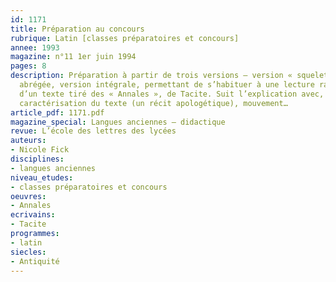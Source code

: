 ```yaml
---
id: 1171
title: Préparation au concours
rubrique: Latin [classes préparatoires et concours]
annee: 1993
magazine: n°11 1er juin 1994
pages: 8
description: Préparation à partir de trois versions – version « squelette », version
  abrégée, version intégrale, permettant de s’habituer à une lecture rapide, à partir
  d’un texte tiré des « Annales », de Tacite. Suit l’explication avec, introduction,
  caractérisation du texte (un récit apologétique), mouvement…
article_pdf: 1171.pdf
magazine_special: Langues anciennes – didactique
revue: L’école des lettres des lycées
auteurs:
- Nicole Fick
disciplines:
- langues anciennes
niveau_etudes:
- classes préparatoires et concours
oeuvres:
- Annales
ecrivains:
- Tacite
programmes:
- latin
siecles:
- Antiquité
---
```

